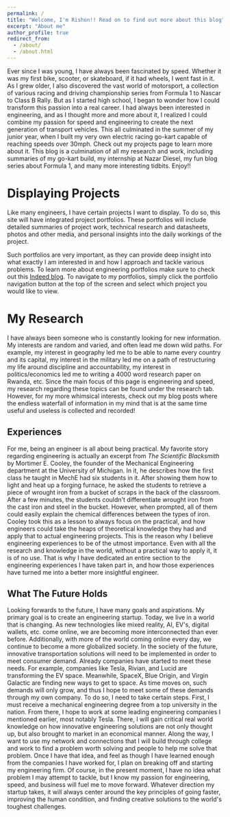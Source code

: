 ```yaml
---
permalink: /
title: "Welcome, I'm Rishon!! Read on to find out more about this blog"
excerpt: "About me"
author_profile: true
redirect_from: 
  - /about/
  - /about.html
---
```


Ever since I was young, I have always been fascinated by speed. Whether it was my first bike, scooter, or skateboard, if it had wheels, I went fast in it. As I grew older, I also discovered the vast world of motorsport, a collection of various racing and driving championship series from Formula 1 to Nascar to Class B Rally. But as I started high school, I began to wonder how I could transform this passion into a real career. I had always been interested in engineering, and as I thought more and more about it, I realized I could combine my passion for speed and engineering to create the next generation of transport vehicles. This all culminated in the summer of my junior year, when I built my very own electric racing go-kart capable of reaching speeds over 30mph. Check out my projects page to learn more about it. This blog is a culmination of all my research and work, including summaries of my go-kart build, my internship at Nazar Diesel, my fun blog series about Formula 1, and many more interesting tidbits. Enjoy!!  

Displaying Projects 
======
Like many engineers, I have certain projects I want to display. To do so, this site will have integrated project portfolios. These portfolios will include detailed summaries of project work, technical research and datasheets, photos and other media, and personal insights into the daily workings of the project.

Such portfolios are very important, as they can provide deep insight into what exactly I am interested in and how I approach and tackle various problems. To learn more about engineering portfolios make sure to check out this [Indeed blog](https://www.indeed.com/career-advice/career-development/what-is-portfolio-engineering). To navigate to my portfolios, simply click the portfolio navigation button at the top of the screen and select which project you would like to view.

My Research
======
I have always been someone who is constantly looking for new information. My interests are random and varied, and often lead me down wild paths. For example, my interest in geography led me to be able to name every country and its capital, my interest in the military led me on a path of restructuring my life around discipline and accountability, my interest in politics/economics led me to writing a 4000 word research paper on Rwanda, etc. Since the main focus of this page is engineering and speed, my research regarding these topics can be found under the research tab. However, for my more whimsical interests, check out my blog posts where the endless waterfall of information in my mind that is at the same time useful and useless is collected and recorded!

Experiences
------
For me, being an engineer is all about being practical. My favorite story regarding engineering is actually an excerpt from *The Scientific Blacksmith* by Mortimer E. Cooley, the founder of the Mechanical Engineering department at the University of Michigan. In it, he describes how the first class he taught in MechE had six students in it. After showing them how to light and heat up a forging furnace, he asked the students to retrieve a piece of wrought iron from a bucket of scraps in the back of the classroom. After a few minutes, the students couldn't differentiate wrought iron from the cast iron and steel in the bucket. However, when prompted, all of them could easily explain the chemical differences between the types of iron. Cooley took this as a lesson to always focus on the practical, and how engineers could take the heaps of theoretical knowledge they had and apply that to actual engineering projects. This is the reason why I believe engineering experiences to be of the utmost importance. Even with all the research and knowledge in the world, without a practical way to apply it, it is of no use. That is why I have dedicated an entire section to the engineering experiences I have taken part in, and how those experiences have turned me into a better more insightful engineer.

What The Future Holds
------
Looking forwards to the future, I have many goals and aspirations. My primary goal is to create an engineering startup. Today, we live in a world that is changing. As new technologies like mixed reality, AI, EV's, digital wallets, etc. come online, we are becoming more interconnected than ever before. Additionally, with more of the world coming online every day, we continue to become a more globalized society. In the society of the future, innovative transportation solutions will need to be implemented in order to meet consumer demand. Already companies have started to meet these needs. For example, companies like Tesla, Rivian, and Lucid are transforming the EV space. Meanwhile, SpaceX, Blue Origin, and Virgin Galactic are finding new ways to get to space. As time moves on, such demands will only grow, and thus I hope to meet some of these demands through my own company. To do so, I need to take certain steps. First, I must receive a mechanical engineering degree from a top university in the nation. From there, I hope to work at some leading engineering companies I mentioned earlier, most notably Tesla. There, I will gain critical real world knowledge on how innovative engineering solutions are not only thought up, but also brought to market in an economical manner. Along the way, I want to use my network and connections that I will build through college and work to find a problem worth solving and people to help me solve that problem. Once I have that idea, and feel as though I have learned enough from the companies I have worked for, I plan on breaking off and starting my engineering firm. Of course, in the present moment, I have no idea what problem I may attempt to tackle, but I know my passion for engineering, speed, and business will fuel me to move forward. Whatever direction my startup takes, it will always center around the key principles of going faster, improving the human condition, and finding creative solutions to the world's toughest challenges.  

